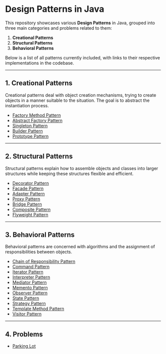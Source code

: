 # Design Patterns in Java

This repository showcases various **Design Patterns** in Java, grouped into three main categories and problems related to them:
1. **Creational Patterns**  
2. **Structural Patterns**  
3. **Behavioral Patterns**

Below is a list of all patterns currently included, with links to their respective implementations in the codebase.

---

## 1. Creational Patterns

Creational patterns deal with object creation mechanisms, trying to create objects in a manner suitable to the situation. The goal is to abstract the instantiation process.

- [Factory Method Pattern](src/main/java/org/vikram/factorymethoddesignpattern) 
- [Abstract Factory Pattern](src/main/java/org/vikram/abstractfactorypattern)
- [Singleton Pattern](src/main/java/org/vikram/singletonpattern)
- [Builder Pattern](src/main/java/org/vikram/builderpattern)   
- [Prototype Pattern](src/main/java/org/vikram/prototypepattern)  

---

## 2. Structural Patterns

Structural patterns explain how to assemble objects and classes into larger structures while keeping these structures flexible and efficient.

- [Decorator Pattern](src/main/java/org/vikram/decoratorpattern)
- [Facade Pattern](src/main/java/org/vikram/facadepattern)  
- [Adapter Pattern](src/main/java/org/vikram/adapterpattern)
- [Proxy Pattern](src/main/java/org/vikram/proxypattern)
- [Bridge Pattern](src/main/java/org/vikram/bridgepattern)  
- [Composite Pattern](src/main/java/org/vikram/compositepattern)  
- [Flyweight Pattern](src/main/java/org/vikram/flyweightpattern)  

---

## 3. Behavioral Patterns

Behavioral patterns are concerned with algorithms and the assignment of responsibilities between objects.

- [Chain of Responsibility Pattern](src/main/java/org/vikram/chainofresponsibilitypattern)  
- [Command Pattern](src/main/java/org/vikram/commandpattern)
- [Iterator Pattern](src/main/java/org/vikram/iteratorpattern)  
- [Interpreter Pattern](src/main/java/org/vikram/interpreterpattern)  
- [Mediator Pattern](src/main/java/org/vikram/mediatorpattern)  
- [Memento Pattern](src/main/java/org/vikram/mementopattern)  
- [Observer Pattern](src/main/java/org/vikram/observerpattern)  
- [State Pattern](src/main/java/org/vikram/statepattern)  
- [Strategy Pattern](src/main/java/org/vikram/strategypattern)  
- [Template Method Pattern](src/main/java/org/vikram/templatemethodpattern)  
- [Visitor Pattern](src/main/java/org/vikram/visitorpattern)

---

## 4. Problems

- [Parking Lot](src/main/java/org/vikram/problems/parkinglot/Main.java)

